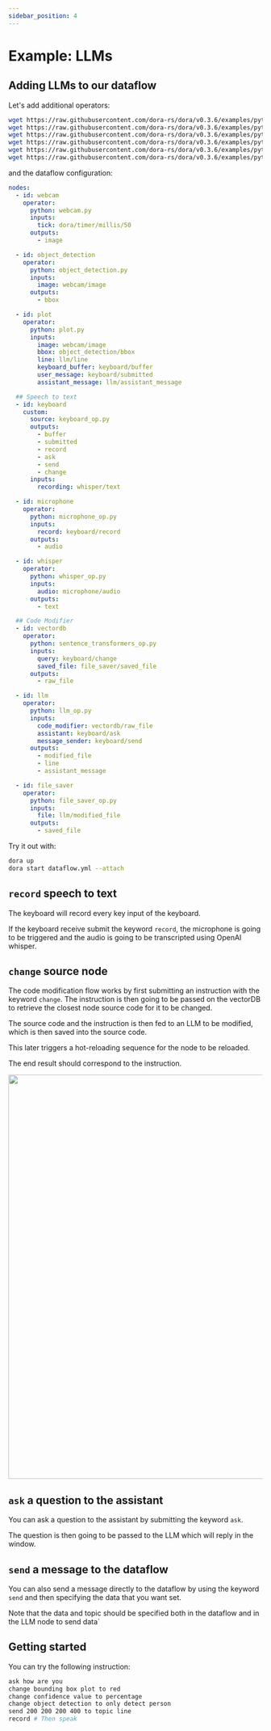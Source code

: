 ```yaml
---
sidebar_position: 4
---
```


# Example: LLMs

## Adding LLMs to our dataflow

Let's add additional operators:

```bash
wget https://raw.githubusercontent.com/dora-rs/dora/v0.3.6/examples/python-operator-dataflow/keyboard_op.py
wget https://raw.githubusercontent.com/dora-rs/dora/v0.3.6/examples/python-operator-dataflow/microphone_op.py
wget https://raw.githubusercontent.com/dora-rs/dora/v0.3.6/examples/python-operator-dataflow/whisper_op.py
wget https://raw.githubusercontent.com/dora-rs/dora/v0.3.6/examples/python-operator-dataflow/sentence_transformers_op.py
wget https://raw.githubusercontent.com/dora-rs/dora/v0.3.6/examples/python-operator-dataflow/llm_op.py
wget https://raw.githubusercontent.com/dora-rs/dora/v0.3.6/examples/python-operator-dataflow/file_saver_op.py
```

and the dataflow configuration:

```yaml {24-87}
nodes:
  - id: webcam
    operator:
      python: webcam.py
      inputs:
        tick: dora/timer/millis/50
      outputs:
        - image

  - id: object_detection
    operator:
      python: object_detection.py
      inputs:
        image: webcam/image
      outputs:
        - bbox

  - id: plot
    operator:
      python: plot.py
      inputs:
        image: webcam/image
        bbox: object_detection/bbox
        line: llm/line
        keyboard_buffer: keyboard/buffer
        user_message: keyboard/submitted
        assistant_message: llm/assistant_message

  ## Speech to text
  - id: keyboard
    custom:
      source: keyboard_op.py
      outputs:
        - buffer
        - submitted
        - record
        - ask
        - send
        - change
      inputs:
        recording: whisper/text

  - id: microphone
    operator:
      python: microphone_op.py
      inputs:
        record: keyboard/record
      outputs:
        - audio

  - id: whisper
    operator:
      python: whisper_op.py
      inputs:
        audio: microphone/audio
      outputs:
        - text

  ## Code Modifier
  - id: vectordb
    operator:
      python: sentence_transformers_op.py
      inputs:
        query: keyboard/change
        saved_file: file_saver/saved_file
      outputs:
        - raw_file

  - id: llm
    operator:
      python: llm_op.py
      inputs:
        code_modifier: vectordb/raw_file
        assistant: keyboard/ask
        message_sender: keyboard/send
      outputs:
        - modified_file
        - line
        - assistant_message

  - id: file_saver
    operator:
      python: file_saver_op.py
      inputs:
        file: llm/modified_file
      outputs:
        - saved_file
```

Try it out with:

```bash
dora up
dora start dataflow.yml --attach
```

## `record` speech to text

The keyboard will record every key input of the keyboard.

If the keyboard receive submit the keyword `record`, the microphone is going to be triggered and the audio is going to be transcripted using OpenAI whisper.

## `change` source node

The code modification flow works by first submitting an instruction with the keyword `change`. The instruction is then going to be passed on the vectorDB to retrieve the closest node source code for it to be changed.

The source code and the instruction is then fed to an LLM to be modified, which is then saved into the source code.

This later triggers a hot-reloading sequence for the node to be reloaded.

The end result should correspond to the instruction.

<p align="center">
    <img src="/img/RAG.svg" width="800"/>
</p>

## `ask` a question to the assistant

You can ask a question to the assistant by submitting the keyword `ask`.

The question is then going to be passed to the LLM which will reply in the window.

## `send` a message to the dataflow

You can also send a message directly to the dataflow by using the keyword `send` and then specifying the data that you want set.

Note that the data and topic should be specified both in the dataflow and in the LLM node to send data`

## Getting started

You can try the following instruction:

```bash
ask how are you
change bounding box plot to red
change confidence value to percentage
change object detection to only detect person
send 200 200 200 400 to topic line
record # Then speak
```
